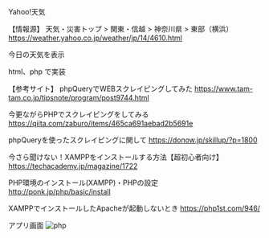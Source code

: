 ﻿Yahoo!天気

【情報源】
天気・災害トップ > 関東・信越 > 神奈川県 > 東部（横浜）
https://weather.yahoo.co.jp/weather/jp/14/4610.html

今日の天気を表示

html、php で実装


【参考サイト】
phpQueryでWEBスクレイピングしてみた
https://www.tam-tam.co.jp/tipsnote/program/post9744.html

今更ながらPHPでスクレイピングをしてみる
https://qiita.com/zaburo/items/465ca691aebad2b5691e

phpQueryを使ったスクレイピングに関して
https://donow.jp/skillup/?p=1800



今さら聞けない！XAMPPをインストールする方法【超初心者向け】
https://techacademy.jp/magazine/1722

PHP環境のインストール(XAMPP)・PHPの設定
http://ponk.jp/php/basic/install

XAMPPでインストールしたApacheが起動しないとき 
https://php1st.com/946/



アプリ画面
![php](https://user-images.githubusercontent.com/33685249/36351118-0fc48bf0-14e8-11e8-9d37-b48c36bf5134.png)
